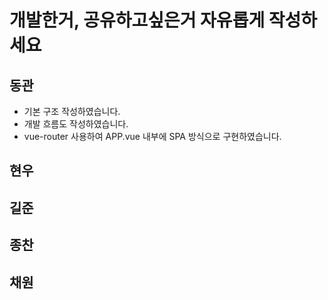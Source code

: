 # 개발한거, 공유하고싶은거 자유롭게 작성하세요



## 동관

- 기본 구조 작성하였습니다. 
- 개발 흐름도 작성하였습니다.
- vue-router 사용하여 APP.vue 내부에 SPA 방식으로 구현하였습니다.



## 현우



## 길준



## 종찬



## 채원

 
